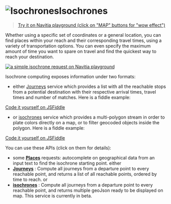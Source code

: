 <a name="isochrones"></a>![Isochrones](/images/isochrons.png)Isochrones
===================================

>[Try it on Navitia playground (click on "MAP" buttons for "wow effect")](http://canaltp.github.io/navitia-playground/play.html?request=https%3A%2F%2Fapi.navitia.io%2Fv1%2Fcoverage%2Fsandbox%2Fisochrones%3Ffrom%3D2.377097%3B48.846905%26datetime%3D20160505T080000%26max_duration%3D2000%26min_duration%3D1000)


Whether using a specific set of coordinates or a general location, you can find places within 
your reach and their corresponding travel times, using a variety of transportation options. 
You can even specify the maximum amount of time you want to spare on travel and find 
the quickest way to reach your destination.

[![a simple isochrone request on Navitia playground](isochrones_example.png)](http://canaltp.github.io/navitia-playground/play.html?request=https%3A%2F%2Fapi.navitia.io%2Fv1%2Fcoverage%2Fsandbox%2Fisochrones%3Ffrom%3D2.377097%3B48.846905%26datetime%3D20160505T080000%26max_duration%3D2000%26min_duration%3D1000)

Isochrone computing exposes information under two formats:

-   either [Journeys](#journeys) service which provides a list with all the reachable stops from a potential destination 
with their respective arrival times, travel times and number of matches. Here is a fiddle example:

<a
    href="http://jsfiddle.net/gh/get/jquery/2.2.2/CanalTP/navitia/tree/documentation/slate/source/examples/jsFiddle/isochron/"
    target="_blank"
    class="button button-blue">
    Code it yourself on JSFiddle
</a>

-   or [isochrones](#isochrones_api) service which provides a multi-polygon stream in order to plate colors directly on a map, 
or to filter geocoded objects inside the polygon. Here is a fiddle example:

<a
    href="http://jsfiddle.net/gh/get/jquery/2.2.2/CanalTP/navitia/tree/documentation/slate/source/examples/jsFiddle/graphical_isochrone/"
    target="_blank"
    class="button button-blue">
    Code it yourself on JSFiddle
</a>


You can use these APIs (click on them for details):

-   some **[Places](#places)** requests: autocomplete on geographical data from an input text to find the isochrone starting point.
either
-   **[Journeys](#journeys)** : Compute all journeys from a departure point to every reachable point, 
and returns a list of all reachable points, ordered by time to reach.
or
-   **[isochrones](#isochrones_api)** : Compute all journeys from a departure point to every reachable point, 
and returns multiple geoJson ready to be displayed on map. This service is currently in beta.

